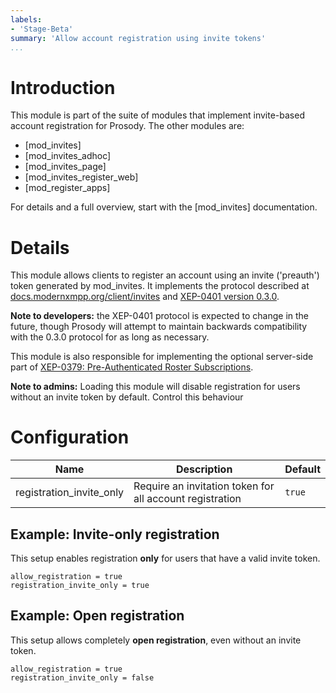 ```yaml
---
labels:
- 'Stage-Beta'
summary: 'Allow account registration using invite tokens'
...
```


Introduction
============

This module is part of the suite of modules that implement invite-based
account registration for Prosody. The other modules are:

- [mod_invites]
- [mod_invites_adhoc]
- [mod_invites_page]
- [mod_invites_register_web]
- [mod_register_apps]

For details and a full overview, start with the [mod_invites] documentation.

Details
=======

This module allows clients to register an account using an invite ('preauth')
token generated by mod_invites. It implements the protocol described at
[docs.modernxmpp.org/client/invites](https://docs.modernxmpp.org/client/invites)
and [XEP-0401 version 0.3.0](https://xmpp.org/extensions/attic/xep-0401-0.3.0.html).

**Note to developers:** the XEP-0401 protocol is expected to change in the future,
though Prosody will attempt to maintain backwards compatibility with the 0.3.0 protocol
for as long as necessary.

This module is also responsible for implementing the optional server-side part
of [XEP-0379: Pre-Authenticated Roster Subscriptions](https://xmpp.org/extensions/xep-0379.html).

**Note to admins:** Loading this module will disable registration for users
without an invite token by default. Control this behaviour 

# Configuration

| Name                     | Description                                              | Default |
|--------------------------|----------------------------------------------------------|---------|
| registration_invite_only | Require an invitation token for all account registration | `true`  |

## Example: Invite-only registration

This setup enables registration **only** for users that have a valid
invite token.

``` {.lua}
allow_registration = true
registration_invite_only = true
```

## Example: Open registration

This setup allows completely **open registration**, even without
an invite token.

``` {.lua}
allow_registration = true
registration_invite_only = false
```
